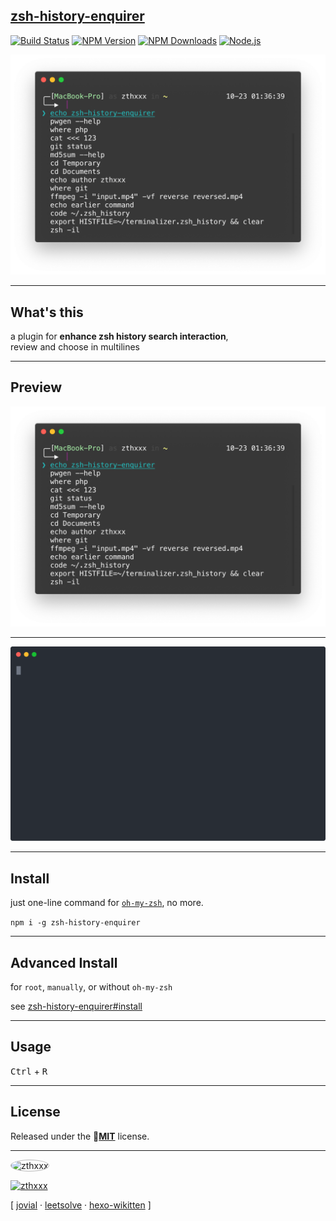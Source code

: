 ## [zsh-history-enquirer](https://github.com/zthxxx/zsh-history-enquirer)

[![Build Status](https://travis-ci.org/zthxxx/zsh-history-enquirer.svg)](https://travis-ci.org/zthxxx/zsh-history-enquirer)
[![NPM Version](https://badgen.net/npm/v/zsh-history-enquirer)](https://www.npmjs.com/package/zsh-history-enquirer)
[![NPM Downloads](https://badgen.net/npm/dt/zsh-history-enquirer)](https://www.npmjs.com/package/zsh-history-enquirer)
[![Node.js](https://badgen.net/npm/node/zsh-history-enquirer)](https://nodejs.org/)


<style>
.content h2 {
  margin: 0 auto .5em auto;
}
.content p:last-child img {
  margin: -5em auto -6em auto;
  transform: scale(.7);
}
</style>

![zsh-history-enquirer screenshot](./images/screenshot.png)

---

## What's this

a plugin for **enhance zsh history search interaction**,
<br />
review and choose in multilines


---

<style>
.content img {
  margin: -3em auto -3em auto;
}
</style>

## Preview

![zsh-history-enquirer screenshot](./images/screenshot.png)

---

<style>
.content img {
  transform: scale(.8)
}
</style>

![zsh-history-enquirer preview](./images/preview.svg?sanitize=true)

---

## Install

just one-line command for [`oh-my-zsh`](https://github.com/robbyrussell/oh-my-zsh), no more.

`npm i -g zsh-history-enquirer`

---

## Advanced Install

for `root`, `manually`, or without `oh-my-zsh`

see [zsh-history-enquirer#install](https://github.com/zthxxx/zsh-history-enquirer#install)

---

## Usage

<kbd>Ctrl</kbd> + <kbd>R</kbd> 

---

## License

Released under the 🎉**[MIT](https://github.com/zthxxx/zsh-history-enquirer/blob/master/LICENSE)** license.<br>

---

<img
width="150" height="150"
alt="zthxxx"
src="https://avatars.githubusercontent.com/u/15135943?s=150"
style="border-radius: 50%; border: solid 1px #bbb;"
/>

[![zthxxx](https://badgen.net/badge/github/%20zthxxx%20/blue?icon=github&label&scale=2)](https://github.com/zthxxx)

[ [jovial](https://github.com/zthxxx/jovial) · [leetsolve](https://github.com/zthxxx/leetsolve) · [hexo-wikitten](https://github.com/zthxxx/hexo-theme-Wikitten) ]
